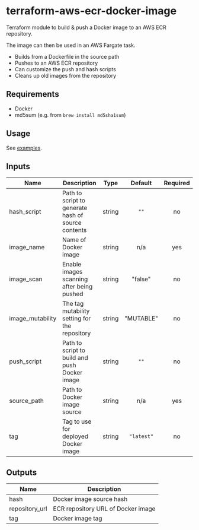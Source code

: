 # terraform-aws-ecr-docker-image

Terraform module to build & push a Docker image to an AWS ECR repository.

The image can then be used in an AWS Fargate task.

- Builds from a Dockerfile in the source path
- Pushes to an AWS ECR repository
- Can customize the push and hash scripts
- Cleans up old images from the repository

## Requirements

- Docker
- md5sum (e.g. from `brew install md5sha1sum`)

## Usage

See [examples](examples).

## Inputs

| Name             | Description                                        |  Type  |  Default   | Required |
| ---------------- | -------------------------------------------------- | :----: | :--------: | :------: |
| hash_script      | Path to script to generate hash of source contents | string |    `""`    |    no    |
| image_name       | Name of Docker image                               | string |    n/a     |   yes    |
| image_scan       | Enable images scanning after being pushed          | string |  "false"   |    no    |
| image_mutability | The tag mutability setting for the repository      | string |  "MUTABLE" |    no    |
| push_script      | Path to script to build and push Docker image      | string |    `""`    |    no    |
| source_path      | Path to Docker image source                        | string |    n/a     |   yes    |
| tag              | Tag to use for deployed Docker image               | string | `"latest"` |    no    |

## Outputs

| Name           | Description                        |
| -------------- | ---------------------------------- |
| hash           | Docker image source hash           |
| repository_url | ECR repository URL of Docker image |
| tag            | Docker image tag                   |
